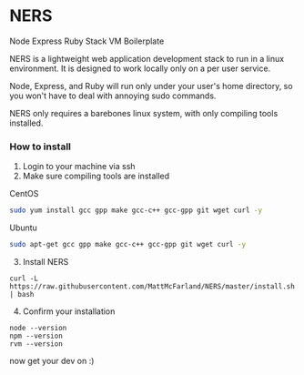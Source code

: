 NERS
====

Node Express Ruby Stack VM Boilerplate


NERS is a lightweight web application development stack to run in a linux environment.  It is designed to work locally only on a per user service.

Node, Express, and Ruby will run only under your user's home directory, so you won't have to deal with annoying sudo commands.

NERS only requires a barebones linux system, with only compiling tools installed.

### How to install

1. Login to your machine via ssh
2. Make sure compiling tools are installed 

CentOS
```bash
sudo yum install gcc gpp make gcc-c++ gcc-gpp git wget curl -y
```

Ubuntu
```bash
sudo apt-get gcc gpp make gcc-c++ gcc-gpp git wget curl -y
```

3. Install NERS
```
curl -L https://raw.githubusercontent.com/MattMcFarland/NERS/master/install.sh | bash
```

4. Confirm your installation

```
node --version
npm --version
rvm --version
```

now get your dev on :)
